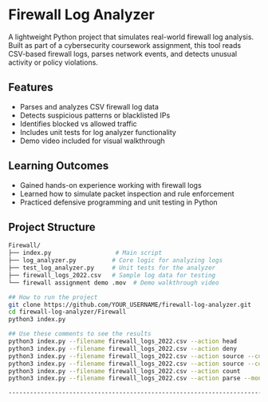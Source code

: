 #  Firewall Log Analyzer

A lightweight Python project that simulates real-world firewall log analysis. Built as part of a cybersecurity coursework assignment, this tool reads CSV-based firewall logs, parses network events, and detects unusual activity or policy violations.

## Features

- Parses and analyzes CSV firewall log data
- Detects suspicious patterns or blacklisted IPs
- Identifies blocked vs allowed traffic
- Includes unit tests for log analyzer functionality
- Demo video included for visual walkthrough

##  Learning Outcomes

- Gained hands-on experience working with firewall logs
- Learned how to simulate packet inspection and rule enforcement
- Practiced defensive programming and unit testing in Python

##  Project Structure

```bash
Firewall/
├── index.py                  # Main script
├── log_analyzer.py          # Core logic for analyzing logs
├── test_log_analyzer.py     # Unit tests for the analyzer
├── firewall_logs_2022.csv   # Sample log data for testing
└── firewall assignment demo .mov  # Demo walkthrough video

## How to run the project
git clone https://github.com/YOUR_USERNAME/firewall-log-analyzer.git
cd firewall-log-analyzer/Firewall
python3 index.py

## Use these comments to see the results
python3 index.py --filename firewall_logs_2022.csv --action head
python3 index.py --filename firewall_logs_2022.csv --action deny
python3 index.py --filename firewall_logs_2022.csv --action source --country US
python3 index.py --filename firewall_logs_2022.csv --action source --country XX
python3 index.py --filename firewall_logs_2022.csv --action count 
python3 index.py --filename firewall_logs_2022.csv --action parse --month 11

------------------------------------------------------------------------------END------------------------------------------------------------------------------
 
